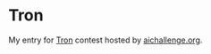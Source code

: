 # Tron

My entry for [Tron](http://http://tron.aichallenge.org/) contest hosted by [aichallenge.org](http://aichallenge.org/).